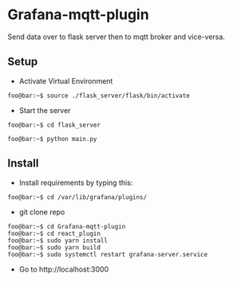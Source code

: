 # Grafana-mqtt-plugin
Send data over to flask server then to mqtt broker and vice-versa.

## Setup
- Activate Virtual Environment
```
foo@bar:~$ source ./flask_server/flask/bin/activate
```
- Start the server
```
foo@bar:~$ cd flask_server
```
```
foo@bar:~$ python main.py
```

## Install

- Install requirements by typing this:

```
foo@bar:~$ cd /var/lib/grafana/plugins/
```
- git clone repo

```
foo@bar:~$ cd Grafana-mqtt-plugin
foo@bar:~$ cd react_plugin
foo@bar:~$ sudo yarn install
foo@bar:~$ sudo yarn build
foo@bar:~$ sudo systemctl restart grafana-server.service
```
- Go to http://localhost:3000
